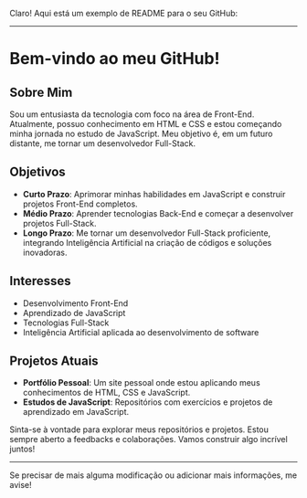 Claro! Aqui está um exemplo de README para o seu GitHub:

---

# Bem-vindo ao meu GitHub!

## Sobre Mim
Sou um entusiasta da tecnologia com foco na área de Front-End. Atualmente, possuo conhecimento em HTML e CSS e estou começando minha jornada no estudo de JavaScript. Meu objetivo é, em um futuro distante, me tornar um desenvolvedor Full-Stack.

## Objetivos
- **Curto Prazo**: Aprimorar minhas habilidades em JavaScript e construir projetos Front-End completos.
- **Médio Prazo**: Aprender tecnologias Back-End e começar a desenvolver projetos Full-Stack.
- **Longo Prazo**: Me tornar um desenvolvedor Full-Stack proficiente, integrando Inteligência Artificial na criação de códigos e soluções inovadoras.

## Interesses
- Desenvolvimento Front-End
- Aprendizado de JavaScript
- Tecnologias Full-Stack
- Inteligência Artificial aplicada ao desenvolvimento de software

## Projetos Atuais
- **Portfólio Pessoal**: Um site pessoal onde estou aplicando meus conhecimentos de HTML, CSS e JavaScript.
- **Estudos de JavaScript**: Repositórios com exercícios e projetos de aprendizado em JavaScript.

Sinta-se à vontade para explorar meus repositórios e projetos. Estou sempre aberto a feedbacks e colaborações. Vamos construir algo incrível juntos!

---

Se precisar de mais alguma modificação ou adicionar mais informações, me avise!
